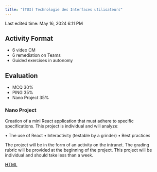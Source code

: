 ```yaml
---
title: "[TUI] Technologie des Interfaces utilisateurs"
---
```

Last edited time: May 16, 2024 6:11 PM

## Activity Format

- 6 video CM
- 6 remediation on Teams
- Guided exercises in autonomy

## Evaluation

- MCQ 30%
- PING 35%
- Nano Project 35%

### Nano Project

Creation of a mini React application that must adhere to specific specifications.
This project is individual and will analyze:

• The use of React
• Interactivity (testable by a grinder)
• Best practices

The project will be in the form of an activity on the intranet.
The grading rubric will be provided at the beginning of the project.
This project will be individual and should take less than a week.

[HTML](%5BTUI%5D%20Technologie%20des%20Interfaces%20utilisateurs/HTML.md)
